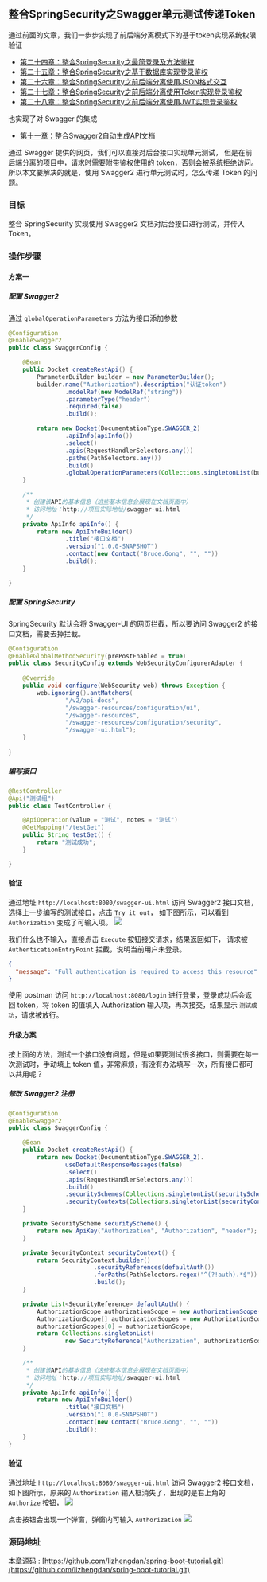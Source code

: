 整合SpringSecurity之Swagger单元测试传递Token
--------------------------------------------

通过前面的文章，我们一步步实现了前后端分离模式下的基于token实现系统权限验证

- [第二十四章：整合SpringSecurity之最简登录及方法鉴权](https://gitee.com/gongm_24/spring-boot-tutorial/tree/master/chapter24)
- [第二十五章：整合SpringSecurity之基于数据库实现登录鉴权](https://gitee.com/gongm_24/spring-boot-tutorial/tree/master/chapter25)
- [第二十六章：整合SpringSecurity之前后端分离使用JSON格式交互](https://gitee.com/gongm_24/spring-boot-tutorial/tree/master/chapter26)
- [第二十七章：整合SpringSecurity之前后端分离使用Token实现登录鉴权](https://gitee.com/gongm_24/spring-boot-tutorial/tree/master/chapter27)
- [第二十八章：整合SpringSecurity之前后端分离使用JWT实现登录鉴权](https://gitee.com/gongm_24/spring-boot-tutorial/tree/master/chapter28)

也实现了对 Swagger 的集成

- [第十一章：整合Swagger2自动生成API文档](https://gitee.com/gongm_24/spring-boot-tutorial/tree/master/chapter11)

通过 Swagger 提供的网页，我们可以直接对后台接口实现单元测试，
但是在前后端分离的项目中，请求时需要附带鉴权使用的 token，否则会被系统拒绝访问。
所以本文要解决的就是，使用 Swagger2 进行单元测试时，怎么传递 Token 的问题。

### 目标

整合 SpringSecurity 实现使用 Swagger2 文档对后台接口进行测试，并传入Token。

### 操作步骤

#### 方案一

##### 配置 Swagger2

通过 `globalOperationParameters` 方法为接口添加参数

```java
@Configuration
@EnableSwagger2
public class SwaggerConfig {

    @Bean
    public Docket createRestApi() {
        ParameterBuilder builder = new ParameterBuilder();
        builder.name("Authorization").description("认证token")
                .modelRef(new ModelRef("string"))
                .parameterType("header")
                .required(false)
                .build();

        return new Docket(DocumentationType.SWAGGER_2)
                .apiInfo(apiInfo())
                .select()
                .apis(RequestHandlerSelectors.any())
                .paths(PathSelectors.any())
                .build()
                .globalOperationParameters(Collections.singletonList(builder.build()));
    }

    /**
     * 创建该API的基本信息（这些基本信息会展现在文档页面中）
     * 访问地址：http://项目实际地址/swagger-ui.html
     */
    private ApiInfo apiInfo() {
        return new ApiInfoBuilder()
                .title("接口文档")
                .version("1.0.0-SNAPSHOT")
                .contact(new Contact("Bruce.Gong", "", ""))
                .build();
    }

}
```

##### 配置 SpringSecurity

SpringSecurity 默认会将 Swagger-UI 的网页拦截，所以要访问 Swagger2 的接口文档，需要去掉拦截。

```java
@Configuration
@EnableGlobalMethodSecurity(prePostEnabled = true)
public class SecurityConfig extends WebSecurityConfigurerAdapter {
  
    @Override
    public void configure(WebSecurity web) throws Exception {
        web.ignoring().antMatchers(
                "/v2/api-docs",
                "/swagger-resources/configuration/ui",
                "/swagger-resources",
                "/swagger-resources/configuration/security",
                "/swagger-ui.html");
    }
  
}
```

##### 编写接口

```java
@RestController
@Api("测试组")
public class TestController {

    @ApiOperation(value = "测试", notes = "测试")
    @GetMapping("/testGet")
    public String testGet() {
        return "测试成功";
    }

}
```

#### 验证

通过地址 `http://localhost:8080/swagger-ui.html` 访问 Swagger2 接口文档，
选择上一步编写的测试接口，点击 `Try it out`，
如下图所示，可以看到 `Authorization` 变成了可输入项。
![](https://img-blog.csdnimg.cn/20200310181205381.png?x-oss-process=image/watermark,type_ZmFuZ3poZW5naGVpdGk,shadow_10,text_aHR0cHM6Ly9ibG9nLmNzZG4ubmV0L2dvbmdtMjQ=,size_16,color_FFFFFF,t_70)

我们什么也不输入，直接点击 `Execute` 按钮接交请求，结果返回如下，
请求被 `AuthenticationEntryPoint` 拦截，说明当前用户未登录。

```json
{
  "message": "Full authentication is required to access this resource"
}
```

使用 postman 访问 `http://localhost:8080/login` 进行登录，登录成功后会返回 token，将 token 的值填入 Authorization 输入项，再次接交，结果显示 `测试成功`，请求被放行。

#### 升级方案

按上面的方法，测试一个接口没有问题，但是如果要测试很多接口，则需要在每一次测试时，手动填上 token 值，非常麻烦，有没有办法填写一次，所有接口都可以共用呢？

##### 修改 Swagger2 注册

```java
@Configuration
@EnableSwagger2
public class SwaggerConfig {

    @Bean
    public Docket createRestApi() {
        return new Docket(DocumentationType.SWAGGER_2).
                useDefaultResponseMessages(false)
                .select()
                .apis(RequestHandlerSelectors.any())
                .build()
                .securitySchemes(Collections.singletonList(securityScheme()))
                .securityContexts(Collections.singletonList(securityContext()));
    }

    private SecurityScheme securityScheme() {
        return new ApiKey("Authorization", "Authorization", "header");
    }

    private SecurityContext securityContext() {
        return SecurityContext.builder()
                        .securityReferences(defaultAuth())
                        .forPaths(PathSelectors.regex("^(?!auth).*$"))
                        .build();
    }

    private List<SecurityReference> defaultAuth() {
        AuthorizationScope authorizationScope = new AuthorizationScope("global", "accessEverything");
        AuthorizationScope[] authorizationScopes = new AuthorizationScope[1];
        authorizationScopes[0] = authorizationScope;
        return Collections.singletonList(
                new SecurityReference("Authorization", authorizationScopes));
    }

    /**
     * 创建该API的基本信息（这些基本信息会展现在文档页面中）
     * 访问地址：http://项目实际地址/swagger-ui.html
     */
    private ApiInfo apiInfo() {
        return new ApiInfoBuilder()
                .title("接口文档")
                .version("1.0.0-SNAPSHOT")
                .contact(new Contact("Bruce.Gong", "", ""))
                .build();
    }
}
```

#### 验证

通过地址 `http://localhost:8080/swagger-ui.html` 访问 Swagger2 接口文档，
如下图所示，原来的 `Authorization` 输入框消失了，出现的是右上角的 `Authorize` 按钮，
![](https://img-blog.csdnimg.cn/20200310181237211.png?x-oss-process=image/watermark,type_ZmFuZ3poZW5naGVpdGk,shadow_10,text_aHR0cHM6Ly9ibG9nLmNzZG4ubmV0L2dvbmdtMjQ=,size_16,color_FFFFFF,t_70)

点击按钮会出现一个弹窗，弹窗内可输入 `Authorization`
![](https://img-blog.csdnimg.cn/20200310181247746.png?x-oss-process=image/watermark,type_ZmFuZ3poZW5naGVpdGk,shadow_10,text_aHR0cHM6Ly9ibG9nLmNzZG4ubmV0L2dvbmdtMjQ=,size_16,color_FFFFFF,t_70)

### 源码地址

本章源码 : [https://github.com/lizhengdan/spring-boot-tutorial.git](https://github.com/lizhengdan/spring-boot-tutorial.git)
